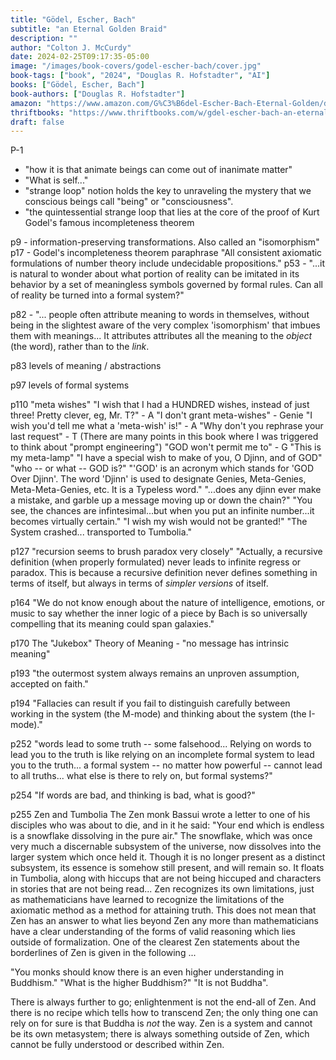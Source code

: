 ```yaml
---
title: "Gödel, Escher, Bach"
subtitle: "an Eternal Golden Braid"
description: ""
author: "Colton J. McCurdy"
date: 2024-02-25T09:17:35-05:00
image: "/images/book-covers/godel-escher-bach/cover.jpg"
book-tags: ["book", "2024", "Douglas R. Hofstadter", "AI"]
books: ["Gödel, Escher, Bach"]
book-authors: ["Douglas R. Hofstadter"]
amazon: "https://www.amazon.com/G%C3%B6del-Escher-Bach-Eternal-Golden/dp/0465026567"
thriftbooks: "https://www.thriftbooks.com/w/gdel-escher-bach-an-eternal-golden-braid-by-douglas-r-hofstadter/248252/#edition=2401886&idiq=4240623"
draft: false
---
```


P-1 
- "how it is that animate beings can come out of inanimate matter"
- "What is self..."
- "strange loop" notion holds the key to unraveling the mystery that we conscious
beings call "being" or "consciousness".
- "the quintessential strange loop that lies  at the core of the proof of Kurt Godel's
famous incompleteness theorem

p9 - information-preserving transformations. Also called an "isomorphism"
p17 - Godel's incompleteness theorem paraphrase "All consistent axiomatic formulations
of number theory include undecidable propositions."
p53 - "...it is natural to wonder about what portion of reality can be imitated in its
behavior by a set of meaningless symbols governed by formal rules. Can all of reality
be turned into a formal system?"

p82 - "... people often attribute meaning to words in themselves, without being
in the slightest aware of the very complex 'isomorphism' that imbues them with meanings...
It attributes attributes all the meaning to the _object_ (the word), rather than
to the _link_.

p83 levels of meaning / abstractions

p97 levels of formal systems

p110 "meta wishes"
"I wish that I had a HUNDRED wishes, instead of just three! Pretty clever, eg, Mr. T?" - A
"I don't grant meta-wishes" - Genie
"I wish you'd tell me what a 'meta-wish' is!" - A
"Why don't you rephrase your last request" - T
(There are many points in this book where I was triggered to think about "prompt engineering")
"GOD won't permit me to" - G
"This is my meta-lamp"
"I have a special wish to make of you, O Djinn, and of GOD"
"who -- or what -- GOD is?"
"'GOD' is an acronym which stands for 'GOD Over Djinn'. The word 'Djinn' is used
to designate Genies, Meta-Genies, Meta-Meta-Genies, etc. It is a Typeless word."
"...does any djinn ever make a mistake, and garble up a message moving up or down the chain?"
"You see, the chances are infintesimal...but when you put an infinite number...it becomes virtually certain."
"I wish my wish would not be granted!"
"The System crashed... transported to Tumbolia."

p127 "recursion seems to brush paradox very closely"
"Actually, a recursive definition (when properly formulated) never leads to infinite
regress or paradox. This is because a recursive definition never defines something in terms of itself,
but always in terms of _simpler versions_ of itself.

p164 "We do not know enough about the nature of intelligence, emotions, or music
to say whether the inner logic of a piece by Bach is so universally compelling
that its meaning could span galaxies."

p170 The "Jukebox" Theory of Meaning - "no message has intrinsic meaning"

p193 "the outermost system always remains an unproven assumption, accepted on faith."

p194 "Fallacies can result if you fail to distinguish carefully between working
in the system (the M-mode) and thinking about the system (the I-mode)."

p252 "words lead to some truth -- some falsehood... Relying on words to lead you
to the truth is like relying on an incomplete formal system to lead you to the truth...
a formal system -- no matter how powerful -- cannot lead to all truths... what else
is there to rely on, but formal systems?"

p254 "If words are bad, and thinking is bad, what is good?"

p255 Zen and Tumbolia
The Zen monk Bassui wrote a letter to one of his disciples who was about to die,
and in it he said: "Your end which is endless is a snowflake dissolving in the
pure air." The snowflake, which was once very much a discernable subsystem of the universe,
now dissolves into the larger system which once held it. Though it is no longer present
as a distinct subsystem, its essence is somehow still present, and will remain so.
It floats in Tumbolia, along with hiccups that are not being hiccuped and characters
in stories that are not being read... Zen recognizes its own limitations, just as
mathematicians have learned to recognize the limitations of the axiomatic method
as a method for attaining truth. This does not mean that Zen has an answer to what
lies beyond Zen any more than mathematicians have a clear understanding of the forms
of valid reasoning which lies outside of formalization. One of the clearest Zen
statements about the borderlines of Zen is given in the following ...

"You monks should know there is an even higher understanding in Buddhism." "What
is the higher Buddhism?" "It is not Buddha".

There is always further to go; enlightenment is not the end-all of Zen. And there
is no recipe which tells how to transcend Zen; the only thing one can rely on for
sure is that Buddha is _not_ the way. Zen is a system and cannot be its own metasystem;
there is always something outside of Zen, which cannot be fully understood or described
within Zen.
